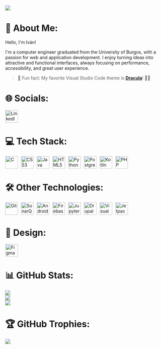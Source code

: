 #
![](https://komarev.com/ghpvc/?username=ivaanesteepar&color=blueviolet)

# 💫 About Me:
<p>Hello, I'm Iván!</p>
<p>I'm a computer engineer graduated from the University of Burgos, with a passion for web and application development. I enjoy turning ideas into attractive and functional interfaces, always focusing on performance, accessibility, and great user experience.</p>

<blockquote>
  🎨 Fun fact: My favorite Visual Studio Code theme is 
  <a href="https://draculatheme.com/visual-studio-code" target="_blank" rel="noopener noreferrer"><strong>Dracula</strong></a>! 🧛‍♂️
</blockquote>

# 🌐 Socials:
<a href="https://www.linkedin.com/in/iv%C3%A1n-est%C3%A9par-a95206233/" target="_blank" style="text-decoration: none;">
  <img src="https://cdn.jsdelivr.net/gh/devicons/devicon/icons/linkedin/linkedin-original.svg" title="LinkedIn" alt="LinkedIn" width="40" height="40"/>
</a>

# 💻 Tech Stack:
<div style="display: flex; gap: 10px;">
  <a>
    <img src="https://cdn.jsdelivr.net/gh/devicons/devicon/icons/c/c-original.svg" title="C" alt="C" width="40" height="40"/>
  </a>
  <a>
    <img src="https://cdn.jsdelivr.net/gh/devicons/devicon/icons/css3/css3-original.svg" title="CSS3" alt="CSS3" width="40" height="40"/>
  </a>
  <a>
    <img src="https://cdn.jsdelivr.net/gh/devicons/devicon/icons/java/java-original.svg" title="Java" alt="Java" width="40" height="40"/>
  </a>
  <a>
    <img src="https://cdn.jsdelivr.net/gh/devicons/devicon/icons/html5/html5-original.svg" title="HTML5" alt="HTML5" width="40" height="40"/>
  </a>
  <a>
    <img src="https://cdn.jsdelivr.net/gh/devicons/devicon/icons/python/python-original.svg" title="Python" alt="Python" width="40" height="40"/>
  </a>
  <a>
    <img src="https://cdn.jsdelivr.net/gh/devicons/devicon/icons/postgresql/postgresql-original.svg" title="PostgreSQL" alt="PostgreSQL" width="40" height="40"/>
  </a>
  <a>
    <img src="https://cdn.jsdelivr.net/gh/devicons/devicon/icons/kotlin/kotlin-original.svg" title="Kotlin" alt="Kotlin" width="40" height="40"/>
  </a>
    <a>
    <img src="https://cdn.jsdelivr.net/gh/devicons/devicon/icons/php/php-original.svg" title="PHP" alt="PHP" width="40" height="40"/>
  </a>
</div>

# 🛠️ Other Technologies:
<div style="display: flex; gap: 10px;">
  <a>
    <img src="https://cdn.jsdelivr.net/gh/devicons/devicon/icons/git/git-original.svg" title="Git" alt="Git" width="40" height="40"/>
  </a>
  <a>
    <img src="https://cdn.jsdelivr.net/gh/devicons/devicon/icons/sonarqube/sonarqube-original.svg" title="SonarQube" alt="SonarQube" width="40" height="40"/>
  </a>
  <a>
    <img src="https://developer.android.com/images/logos/android-studio.svg" title="Android Studio" alt="Android Studio" width="40" height="40"/>
  </a>
  <a>
    <img src="https://cdn.jsdelivr.net/gh/devicons/devicon/icons/firebase/firebase-plain.svg" title="Firebase" alt="Firebase" width="40" height="40"/>
  </a>
  <a>
    <img src="https://cdn.jsdelivr.net/gh/devicons/devicon/icons/jupyter/jupyter-original.svg" title="Jupyter Notebook" alt="Jupyter Notebook" width="40" height="40"/>
  </a>
  <a>
    <img src="https://cdn.jsdelivr.net/gh/devicons/devicon@latest/icons/drupal/drupal-original.svg" title="Drupal" alt="Drupal" width="40" height="40"/>
  </a>
  <a>
    <img src="https://cdn.jsdelivr.net/gh/devicons/devicon@latest/icons/vscode/vscode-original.svg" title="Visual Studio Code" alt="Visual Studio Code" height="40" />   
  </a>
  <a>
    <img src="https://cdn.jsdelivr.net/gh/devicons/devicon@latest/icons/jetpackcompose/jetpackcompose-original.svg" title="Jetpack Compose" alt="Jetpack Compose" width="40" height="40"/>
  </a>
</div>

# 🎨 Design:
<div style="display: flex; gap: 10px;">
  <a>
    <img src="https://cdn.jsdelivr.net/gh/devicons/devicon@latest/icons/figma/figma-original.svg" title="Figma" alt="Figma" height="40" />   
  </a>
</div>


# 📊 GitHub Stats:
![](https://github-readme-stats.vercel.app/api?username=ivaanesteepar&theme=midnight-purple&hide_border=false&include_all_commits=false&count_private=false)<br/>
![](https://github-readme-streak-stats.herokuapp.com/?user=ivaanesteepar&theme=midnight-purple&hide_border=false)<br/>
![](https://github-readme-stats.vercel.app/api/top-langs/?username=ivaanesteepar&theme=midnight-purple&hide_border=false&include_all_commits=false&count_private=false&layout=compact)

# 🏆 GitHub Trophies:
![](https://github-profile-trophy.vercel.app/?username=ivaanesteepar&theme=radical&no-frame=false&no-bg=false&margin-w=4)
